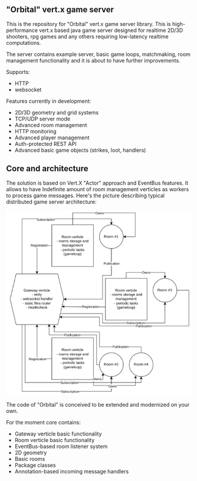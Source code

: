 ## "Orbital" vert.x game server

This is the repository for "Orbital" vert.x game server library. This is high-performance vert.x based java game server designed for realtime 2D/3D shooters,
rpg games and any others requiring low-latency realtime computations.

The server contains example server, basic game loops, matchmaking, room management functionality and it is about to have further improvements.

Supports:
* HTTP
* websocket

Features currently in development:
* 2D/3D geometry and grid systems
* TCP/UDP server mode
* Advanced room management
* HTTP monitoring
* Advanced player management
* Auth-protected REST API
* Advanced basic game objects (strikes, loot, handlers)

## Core and architecture

The solution is based on Vert.X "Actor" approach and EventBus features. It allows to have Indefinite amount of
room management verticles as workers to process game messages. Here's the picture describing typical distributed
game server architecture:

![img.png](img.png)

The code of "Orbital" is conceived to be extended and modernized on your own.

For the moment core contains:
* Gateway verticle basic functionality
* Room verticle basic functionality
* EventBus-based room listener system
* 2D geometry
* Basic rooms
* Package classes
* Annotation-based incoming message handlers